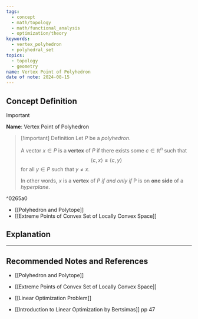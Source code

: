 ```yaml
---
tags:
  - concept
  - math/topology
  - math/functional_analysis
  - optimization/theory
keywords:
  - vertex_polyhedron
  - polyhedral_set
topics:
  - topology
  - geometry
name: Vertex Point of Polyhedron
date of note: 2024-08-15
---
```


## Concept Definition

>[!important]
>**Name**: Vertex Point of Polyhedron

>[!important] Definition
>Let $P$ be a *polyhedron*. 
>
>A vector $x\in P$ is a **vertex** of $P$ if there exists some $c\in \mathbb{R}^{n}$ such that $$\left\langle c ,  x\right\rangle \le \left\langle c ,  y\right\rangle$$ for all $y\in P$ such that $y\neq x.$
>
>In other words, $x$ is a **vertex** of $P$ *if and only if* P is on **one side** of a *hyperplane*.

^0265a0

- [[Polyhedron and Polytope]]
- [[Extreme Points of Convex Set of Locally Convex Space]]


## Explanation





-----------
##  Recommended Notes and References


- [[Polyhedron and Polytope]]
- [[Extreme Points of Convex Set of Locally Convex Space]]

- [[Linear Optimization Problem]]

- [[Introduction to Linear Optimization by Bertsimas]] pp 47
